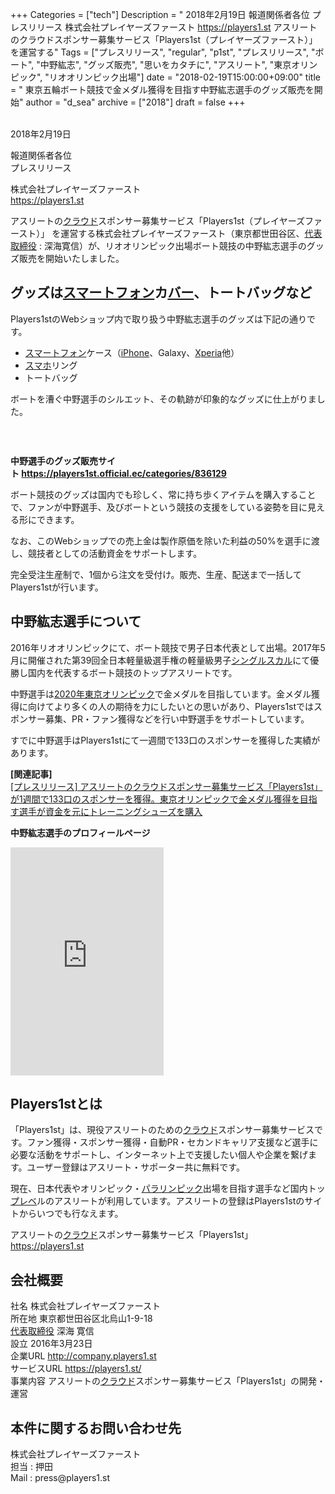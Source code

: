 +++
Categories = ["tech"]
Description = "  2018年2月19日  報道関係者各位 プレスリリース  株式会社プレイヤーズファースト https://players1.st  アスリートのクラウドスポンサー募集サービス「Players1st（プレイヤーズファースト）」 を運営する"
Tags = ["プレスリリース", "regular", "p1st", "プレスリリース", "ボート", "中野紘志", "グッズ販売", "思いをカタチに", "アスリート", "東京オリンピック", "リオオリンピック出場"]
date = "2018-02-19T15:00:00+09:00"
title = " 東京五輪ボート競技で金メダル獲得を目指す中野紘志選手のグッズ販売を開始"
author = "d_sea"
archive = ["2018"]
draft = false
+++

<body>
<p><br>2018年2月19日</p>


<p>報道関係者各位<br>プレスリリース</p>


<p>株式会社プレイヤーズファースト<br><a href="https://players1.st/">https://players1.st</a></p>


<p>

アスリートの<a class="keyword" href="http://d.hatena.ne.jp/keyword/%A5%AF%A5%E9%A5%A6%A5%C9">クラウド</a>スポンサー募集サービス「Players1st（プレイヤーズファースト）」 を運営する株式会社プレイヤーズファースト（東京都世田谷区、<a class="keyword" href="http://d.hatena.ne.jp/keyword/%C2%E5%C9%BD%BC%E8%C4%F9%CC%F2">代表取締役</a> : 深海寛信）が、リオオリンピック出場ボート競技の中野紘志選手のグッズ販売を開始いたしました。</p>


<h2>グッズは<a class="keyword" href="http://d.hatena.ne.jp/keyword/%A5%B9%A5%DE%A1%BC%A5%C8%A5%D5%A5%A9%A5%F3">スマートフォン</a>カ<a class="keyword" href="http://d.hatena.ne.jp/keyword/%A5%D0%A1%BC">バー</a>、トートバッグなど</h2>


<p>Players1stのWebショップ内で取り扱う中野紘志選手のグッズは下記の通りです。</p>


<ul>
<li>
<a class="keyword" href="http://d.hatena.ne.jp/keyword/%A5%B9%A5%DE%A1%BC%A5%C8%A5%D5%A5%A9%A5%F3">スマートフォン</a>ケース（<a class="keyword" href="http://d.hatena.ne.jp/keyword/iPhone">iPhone</a>、Galaxy、<a class="keyword" href="http://d.hatena.ne.jp/keyword/Xperia">Xperia</a>他）</li>
<li>
<a class="keyword" href="http://d.hatena.ne.jp/keyword/%A5%B9%A5%DE%A5%DB">スマホ</a>リング</li>
<li>トートバッグ</li>
</ul>


<p>ボートを漕ぐ中野選手のシルエット、その軌跡が印象的なグッズに仕上がりました。</p>


<p><br></p>


<p><figure data-orig-width="1033" data-orig-height="1137" class="tmblr-full"><img src="https://cdn-ak.f.st-hatena.com/images/fotolife/d/d_sea/20180823/20180823110817.png" data-orig-width="1033" data-orig-height="1137" alt=""></figure></p>
<p><b style="font-size: 14px;">中野選手のグッズ販売サイト <a href="https://players1st.official.ec/categories/836129">https://players1st.official.ec/categories/836129</a></b><br></p>
<p>ボート競技のグッズは国内でも珍しく、常に持ち歩くアイテムを購入することで、ファンが中野選手、及びボートという競技の支援をしている姿勢を目に見える形にできます。</p>
<p>なお、このWebショップでの売上金は製作原価を除いた利益の50%を選手に渡し、競技者としての活動資金をサポートします。</p>
<p>完全受注生産制で、1個から注文を受付け。販売、生産、配送まで一括してPlayers1stが行います。</p>
<h2>中野紘志選手について</h2>
<p>2016年リオオリンピックにて、ボート競技で男子日本代表として出場。2017年5月に開催された第39回全日本軽量級選手権の軽量級男子<a class="keyword" href="http://d.hatena.ne.jp/keyword/%A5%B7%A5%F3%A5%B0%A5%EB%A5%B9%A5%AB%A5%EB">シングルスカル</a>にて優勝し国内を代表するボート競技のトップアスリートです。</p>
<p>中野選手は<a class="keyword" href="http://d.hatena.ne.jp/keyword/2020%C7%AF%C5%EC%B5%FE%A5%AA%A5%EA%A5%F3%A5%D4%A5%C3%A5%AF">2020年東京オリンピック</a>で金メダルを目指しています。金メダル獲得に向けてより多くの人の期待を力にしたいとの思いがあり、Players1stではスポンサー募集、PR・ファン獲得などを行い中野選手をサポートしています。</p>
<p>すでに中野選手はPlayers1stにて一週間で133口のスポンサーを獲得した実績があります。</p>
<p><a href="http://blog.players1.st/post/165359442040/%E3%83%97%E3%83%AC%E3%82%B9%E3%83%AA%E3%83%AA%E3%83%BC%E3%82%B9"></a><b>[関連記事]<br></b><a href="http://blog.players1.st/post/165359442040/">[プレスリリース] アスリートのクラウドスポンサー募集サービス「Players1st」が1週間で133口のスポンサーを獲得。東京オリンピックで金メダル獲得を目指す選手が資金を元にトレーニングシューズを購入</a> <br></p>
<p><b>中野紘志選手のプロフィールページ</b><br></p>
<iframe src="https://players1.st/pirotirorin/widget" width="245" height="365" frameborder="0">&amp;amp;amp;amp;amp;amp;amp;amp;amp;amp;amp;amp;amp;amp;amp;amp;amp;amp;amp;amp;amp;amp;amp;amp;amp;amp;amp;amp;amp;amp;amp;amp;amp;amp;amp;amp;amp;amp;amp;amp;amp;amp;amp;amp;amp;amp;amp;amp;amp;amp;amp;amp;amp;amp;amp;amp;amp;amp;amp;amp;amp;amp;amp;amp;amp;amp;amp;amp;amp;amp;amp;amp;amp;amp;amp;amp;amp;amp;amp;amp;lt;/p&amp;amp;amp;amp;amp;amp;amp;amp;amp;amp;amp;amp;amp;amp;amp;amp;amp;amp;amp;amp;amp;amp;amp;amp;amp;amp;amp;amp;amp;amp;amp;amp;amp;amp;amp;amp;amp;amp;amp;amp;amp;amp;amp;amp;amp;amp;amp;amp;amp;amp;amp;amp;amp;amp;amp;amp;amp;amp;amp;amp;amp;amp;amp;amp;amp;amp;amp;amp;amp;amp;amp;amp;amp;amp;amp;amp;amp;amp;amp;amp;gt;
</iframe>

<h2>Players1stとは<br>
</h2>


<p>「Players1st」は、現役アスリートのための<a class="keyword" href="http://d.hatena.ne.jp/keyword/%A5%AF%A5%E9%A5%A6%A5%C9">クラウド</a>スポンサー募集サービスです。ファン獲得・スポンサー獲得・自動PR・セカンドキャリア支援など選手に必要な活動をサポートし、インターネット上で支援したい個人や企業を繋げます。ユーザー登録はアスリート・サポーター共に無料です。</p>


<p>現在、日本代表やオリンピック・<a class="keyword" href="http://d.hatena.ne.jp/keyword/%A5%D1%A5%E9%A5%EA%A5%F3%A5%D4%A5%C3%A5%AF">パラリンピック</a>出場を目指す選手など国内トッ<a class="keyword" href="http://d.hatena.ne.jp/keyword/%A5%D7%A5%EC%A5%D9">プレベ</a>ルのアスリートが利用しています。アスリートの登録はPlayers1stのサイトからいつでも行なえます。</p>


<p>アスリートの<a class="keyword" href="http://d.hatena.ne.jp/keyword/%A5%AF%A5%E9%A5%A6%A5%C9">クラウド</a>スポンサー募集サービス「Players1st」
<a href="https://t.umblr.com/redirect?z=https%3A%2F%2Fplayers1.st&amp;amp;t=MjhmNzE1Y2IxNjg5MjA4YWFkMTNlODkyMjljZWJiODVkNjQ0ODU5NSxpNThIeksyQw%3D%3D&amp;amp;b=t%3A-7pvJN5T_razjN_5MnfSsw&amp;amp;p=http%3A%2F%2Fblog.players1.st%2Fpost%2F165359442040%2F%E3%83%97%E3%83%AC%E3%82%B9%E3%83%AA%E3%83%AA%E3%83%BC%E3%82%B9&amp;amp;m=1">https://players1.st</a></p>


<h2>会社概要<br>
</h2>


<p>社名 株式会社プレイヤーズファースト<br>
所在地 東京都世田谷区北烏山1-9-18<br>
<a class="keyword" href="http://d.hatena.ne.jp/keyword/%C2%E5%C9%BD%BC%E8%C4%F9%CC%F2">代表取締役</a> 深海 寛信<br>
設立 2016年3月23日<br>
企業URL <a href="https://company.players1.st/">http://company.players1.st<br></a>
サービスURL <a href="https://players1.st/">https://players1.st/<br></a>事業内容 アスリートの<a class="keyword" href="http://d.hatena.ne.jp/keyword/%A5%AF%A5%E9%A5%A6%A5%C9">クラウド</a>スポンサー募集サービス「Players1st」の開発・運営</p>


<h2>本件に関するお問い合わせ先<br>
</h2>


<p>株式会社プレイヤーズファースト<br>
担当 : 押田<br>
Mail : press@players1.st</p>

</body>
